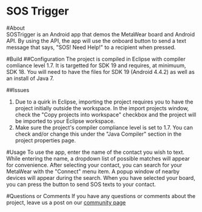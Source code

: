 SOS Trigger
==========

#About  
SOSTrigger is an Android app that demos the MetaWear board and Android API.  By using the API, the app will use the onboard 
button to send a text message that says, "SOS!  Need Help!" to a recipient when pressed.

#Build
##Configuration
The project is compiled in Eclipse with compiler comliance level 1.7.  It is targetted for SDK 19 and requires, at minimuum, 
SDK 18.  You will need to have the files for SDK 19 (Android 4.4.2) as well as an install of Java 7.

##Issues
1. Due to a quirk in Eclipse, importing the project requires you to have the project initially outside the workspace.  In the 
import projects window, check the "Copy projects into workspace" checkbox and the project will be imported to your Eclipse 
workspace.  
2. Make sure the project's compiler compliance level is set to 1.7.  You can check and/or change this under the "Java Compiler" 
section in the project properties page.

#Usage
To use the app, enter the name of the contact you wish to text.  While entering the name, a dropdown list of possible matches 
will appear for convenience.  After selecting your contact, you can search for your MetaWear with the "Connect" menu item.  A 
popup window of nearby devices will appear during the search.  When you have selected your board, you can press the button to 
send SOS texts to your contact.  

#Questions or Comments
If you have any questions or comments about the project, leave us a post on our [community page](http://community.mbientlab.com/)
